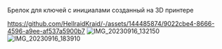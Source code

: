 
Брелок для ключей с инициалами созданный на 3D принтере


https://github.com/HellraidKraid/-/assets/144485874/9022cbe4-8666-4596-a9ee-af537a5900b7
![IMG_20230916_132150](https://github.com/HellraidKraid/-/assets/144485874/bce63ee7-4400-415b-87ad-8b557eed0907)
![IMG_20230916_183910](https://github.com/HellraidKraid/-/assets/144485874/ad59e2a5-0636-4579-9613-2b68321af1c3)

